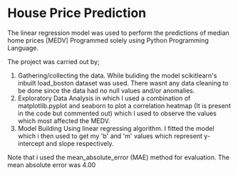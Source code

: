 # House Price Prediction
The linear regression model was used to perform the predictions of median home prices [MEDV]
Programmed solely using Python Programming Language.

The project was carried out by;
1. Gathering/collecting the data.
While buliding the model scikitlearn's inbuilt load_boston dataset was used. There wasnt any data cleaning to be done since the data had no null values and/or anomalies.
2. Exploratory Data Analysis in which I used a combination of matplotlib.pyplot and seaborn to plot a correlation heatmap (It is present in the code but commented out) which I used to observe the values which most affected the MEDV.
3. Model Building Using linear regressing algorithm. I fitted the model which i then used to get my 'b' and 'm' values which represent y-intercept and slope respectively.
   
Note that i used the mean_absolute_error (MAE) method for evaluation. The mean absolute error was 4.00 
